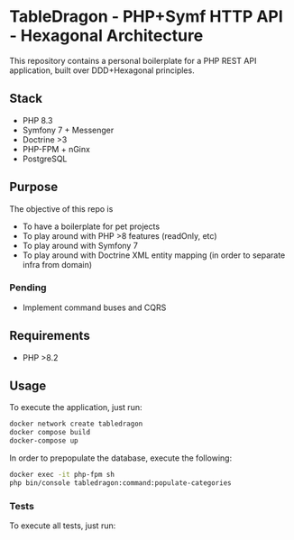 # TableDragon - PHP+Symf HTTP API - Hexagonal Architecture

This repository contains a personal boilerplate for a PHP REST API application, built over DDD+Hexagonal principles.

## Stack

- PHP 8.3
- Symfony 7 + Messenger
- Doctrine >3
- PHP-FPM + nGinx
- PostgreSQL

## Purpose

The objective of this repo is
- To have a boilerplate for pet projects
- To play around with PHP >8 features (readOnly, etc)
- To play around with Symfony 7
- To play around with Doctrine XML entity mapping (in order to separate infra from domain)

### Pending

- Implement command buses and CQRS

## Requirements

- PHP >8.2

## Usage

To execute the application, just run:

```sh
docker network create tabledragon
docker compose build 
docker-compose up
```

In order to prepopulate the database, execute the following:
```sh
docker exec -it php-fpm sh
php bin/console tabledragon:command:populate-categories
```
### Tests

To execute all tests, just run:
